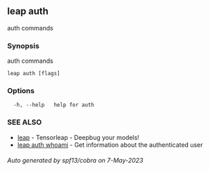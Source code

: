 ## leap auth

auth commands

### Synopsis

auth commands

```
leap auth [flags]
```

### Options

```
  -h, --help   help for auth
```

### SEE ALSO

* [leap](leap.md)	 - Tensorleap - Deepbug your models!
* [leap auth whoami](leap_auth_whoami.md)	 - Get information about the authenticated user

###### Auto generated by spf13/cobra on 7-May-2023
